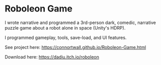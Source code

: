 # **Roboleon Game**
I wrote narrative and programmed a 3rd-person dark, comedic, narrative puzzle game about a robot alone in space (Unity's HDRP).

I programmed gameplay, tools, save-load, and UI features.

See project here: https://connortwall.github.io/Roboleon-Game.html

Download here: https://dadiu.itch.io/roboleon
